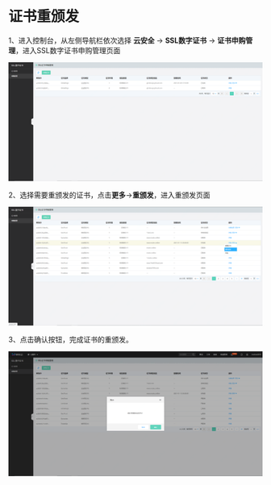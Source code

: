 # 证书重颁发

1、进入控制台，从左侧导航栏依次选择 **云安全** -> **SSL数字证书** -> **证书申购管理**，进入SSL数字证书申购管理页面

![证书申购管理](/image/SSL-Certification/证书申购管理页面.png)

2、选择需要重颁发的证书，点击**更多**->**重颁发**，进入重颁发页面

![重颁发](/image/SSL-Certification/重颁发.png)

3、点击确认按钮，完成证书的重颁发。

![重颁发确认](/image/SSL-Certification/重颁发确认.png)
